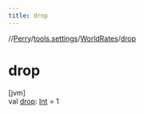 ```yaml
---
title: drop
---
```

//[Perry](../../../index.html)/[tools.settings](../index.html)/[WorldRates](index.html)/[drop](drop.html)



# drop



[jvm]\
val [drop](drop.html): [Int](https://kotlinlang.org/api/latest/jvm/stdlib/kotlin/-int/index.html) = 1




